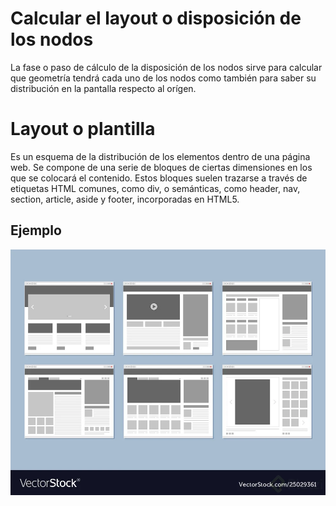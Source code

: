 # Calcular el layout o disposición de los nodos
La fase o paso de cálculo de la disposición de los nodos sirve para calcular que geometría tendrá cada uno de los nodos como también para saber su distribución en la pantalla respecto al orígen.

# Layout o plantilla 
Es un esquema de la distribución de los elementos dentro de una página web. Se compone de una serie de bloques de ciertas dimensiones en los que se colocará el contenido. Estos bloques suelen trazarse a través de etiquetas HTML comunes, como div, o semánticas, como header, nav, section, article, aside y footer, incorporadas en HTML5.
## Ejemplo
![layouts](images/layout.webp)